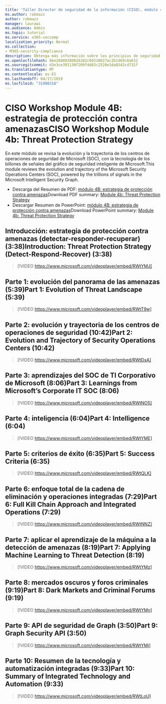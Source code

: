```yaml
---
title: 'Taller Director de seguridad de la información (CISO), módulo 4B: estrategia de protección contra amenazas'
ms.author: robmazz
author: robmazz
manager: laurawi
ms.audience: Admin
ms.topic: tutorial
ms.service: o365-seccomp
localization_priority: Normal
ms.collection:
- M365-security-compliance
description: Obtenga más información sobre los principios de seguridad y las recomendaciones para modernizar la seguridad de su organización.
ms.openlocfilehash: bbe28d89280826202c9d338827ac2b1469c8a632
ms.sourcegitcommit: d3e3ce391130f209f4d63c2528e1da8342cd732f
ms.translationtype: MT
ms.contentlocale: es-ES
ms.lasthandoff: 04/17/2019
ms.locfileid: "31908318"
---
```

# <a name="ciso-workshop-module-4b-threat-protection-strategy"></a><span data-ttu-id="6497f-103">CISO Workshop Module 4B: estrategia de protección contra amenazas</span><span class="sxs-lookup"><span data-stu-id="6497f-103">CISO Workshop Module 4b: Threat Protection Strategy</span></span> 

<span data-ttu-id="6497f-104">En este módulo se revisa la evolución y la trayectoria de los centros de operaciones de seguridad de Microsoft (SOC), con la tecnología de los billones de señales del gráfico de seguridad inteligente de Microsoft.</span><span class="sxs-lookup"><span data-stu-id="6497f-104">This module reviews the evolution and trajectory of the Microsoft Security Operations Centers (SOC), powered by the trillions of signals in the Microsoft Intelligent Security Graph.</span></span>

- <span data-ttu-id="6497f-105">Descarga del Resumen de PDF: [módulo 4B: estrategia de protección contra amenazas](media/ciso-workshop-4b-threat-protection-strategy.pdf)</span><span class="sxs-lookup"><span data-stu-id="6497f-105">Download PDF summary: [Module 4b: Threat Protection Strategy](media/ciso-workshop-4b-threat-protection-strategy.pdf)</span></span>
- <span data-ttu-id="6497f-106">Descargar Resumen de PowerPoint: [módulo 4B: estrategia de protección contra amenazas](https://docs.microsoft.com/office365/securitycompliance/media/ciso-workshop-4b-threat-protection-strategy.pptx)</span><span class="sxs-lookup"><span data-stu-id="6497f-106">Download PowerPoint summary: [Module 4b: Threat Protection Strategy](https://docs.microsoft.com/office365/securitycompliance/media/ciso-workshop-4b-threat-protection-strategy.pptx)</span></span>

## <a name="introduction-threat-protection-strategy-detect-respond-recover-338"></a><span data-ttu-id="6497f-107">Introducción: estrategia de protección contra amenazas (detectar-responder-recuperar) (3:38)</span><span class="sxs-lookup"><span data-stu-id="6497f-107">Introduction: Threat Protection Strategy (Detect-Respond-Recover) (3:38)</span></span>

> [!VIDEO https://www.microsoft.com/videoplayer/embed/RWtYMJ]

## <a name="part-1-evolution-of-threat-landscape-539"></a><span data-ttu-id="6497f-108">Parte 1: evolución del panorama de las amenazas (5:39)</span><span class="sxs-lookup"><span data-stu-id="6497f-108">Part 1: Evolution of Threat Landscape (5:39)</span></span>

> [!VIDEO https://www.microsoft.com/videoplayer/embed/RWtT9w]

## <a name="part-2-evolution-and-trajectory-of-security-operations-centers-1042"></a><span data-ttu-id="6497f-109">Parte 2: evolución y trayectoria de los centros de operaciones de seguridad (10:42)</span><span class="sxs-lookup"><span data-stu-id="6497f-109">Part 2: Evolution and Trajectory of Security Operations Centers (10:42)</span></span>

> [!VIDEO https://www.microsoft.com/videoplayer/embed/RWtDxA]

## <a name="part-3-learnings-from-microsofts-corporate-it-soc-806"></a><span data-ttu-id="6497f-110">Parte 3: aprendizajes del SOC de TI Corporativo de Microsoft (8:06)</span><span class="sxs-lookup"><span data-stu-id="6497f-110">Part 3: Learnings from Microsoft’s Corporate IT SOC (8:06)</span></span>

> [!VIDEO https://www.microsoft.com/videoplayer/embed/RWtNO5]

## <a name="part-4-intelligence-604"></a><span data-ttu-id="6497f-111">Parte 4: inteligencia (6:04)</span><span class="sxs-lookup"><span data-stu-id="6497f-111">Part 4: Intelligence (6:04)</span></span>

> [!VIDEO https://www.microsoft.com/videoplayer/embed/RWtYME]

## <a name="part-5-success-criteria-635"></a><span data-ttu-id="6497f-112">Parte 5: criterios de éxito (6:35)</span><span class="sxs-lookup"><span data-stu-id="6497f-112">Part 5: Success Criteria (6:35)</span></span>

> [!VIDEO https://www.microsoft.com/videoplayer/embed/RWtQLK]

## <a name="part-6-full-kill-chain-approach-and-integrated-operations-729"></a><span data-ttu-id="6497f-113">Parte 6: enfoque total de la cadena de eliminación y operaciones integradas (7:29)</span><span class="sxs-lookup"><span data-stu-id="6497f-113">Part 6: Full Kill Chain Approach and Integrated Operations (7:29)</span></span>

> [!VIDEO https://www.microsoft.com/videoplayer/embed/RWtNNZ]

## <a name="part-7-applying-machine-learning-to-threat-detection-819"></a><span data-ttu-id="6497f-114">Parte 7: aplicar el aprendizaje de la máquina a la detección de amenazas (8:19)</span><span class="sxs-lookup"><span data-stu-id="6497f-114">Part 7: Applying Machine Learning to Threat Detection (8:19)</span></span>

> [!VIDEO https://www.microsoft.com/videoplayer/embed/RWtYMz]

## <a name="part-8-dark-markets-and-criminal-forums-919"></a><span data-ttu-id="6497f-115">Parte 8: mercados oscuros y foros criminales (9:19)</span><span class="sxs-lookup"><span data-stu-id="6497f-115">Part 8: Dark Markets and Criminal Forums (9:19)</span></span>

> [!VIDEO https://www.microsoft.com/videoplayer/embed/RWtYMn]

## <a name="part-9-graph-security-api-350"></a><span data-ttu-id="6497f-116">Parte 9: API de seguridad de Graph (3:50)</span><span class="sxs-lookup"><span data-stu-id="6497f-116">Part 9: Graph Security API (3:50)</span></span>

> [!VIDEO https://www.microsoft.com/videoplayer/embed/RWtYMj]

## <a name="part-10-summary-of-integrated-technology-and-automation-933"></a><span data-ttu-id="6497f-117">Parte 10: Resumen de la tecnología y automatización integradas (9:33)</span><span class="sxs-lookup"><span data-stu-id="6497f-117">Part 10: Summary of Integrated Technology and Automation (9:33)</span></span>

> [!VIDEO https://www.microsoft.com/videoplayer/embed/RWtLoU]